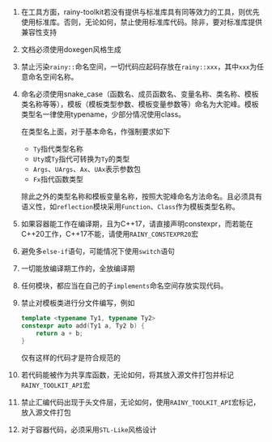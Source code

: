 1. 在工具方面，rainy-toolkit若没有提供与标准库具有同等效力的工具，则优先使用标准库。否则，无论如何，禁止使用标准库代码。除非，要对标准库提供兼容性支持

2. 文档必须使用doxegen风格生成

3. 禁止污染`rainy::`命名空间，一切代码应起码存放在`rainy::xxx`，其中`xxx`为任意命名空间名称。

4. 命名必须使用snake_case（函数名、成员函数名、变量名称、类名称、模板类名称等等），模板（模板类型参数、模板变量参数等）命名为大驼峰。模板类型名一律使用typename，少部分情况使用class。

   在类型名上面，对于基本命名，作强制要求如下

   - `Ty`指代类型名称
   - `Uty`或`Ty`指代可转换为`Ty`的类型
   - `Args`、`UArgs`、`Ax`、`UAx`表示参数包
   - `Fx`指代函数类型

   除此之外的类型名称和模板变量名称，按照大驼峰命名方法命名。且必须具有语义性，如`reflection`模块采用`Function`、`Class`作为模板类型名称。

5. 如果容器能工作在编译期，且为C++17，请直接声明constexpr，而若能在C++20工作，C++17不能，请使用`RAINY_CONSTEXPR20`宏

6. 避免多`else-if`语句，可能情况下使用`switch`语句

7. 一切能放编译期工作的，全放编译期

8. 任何模块，都应当在自己的子`implements`命名空间存放实现代码。

9. 禁止对模板类进行分文件编写，例如

   ```cpp
   template <typename Ty1, typename Ty2>
   constexpr auto add(Ty1 a, Ty2 b) {
       return a + b;
   }
   ```

   仅有这样的代码才是符合规范的

10. 若代码能被作为共享库函数，无论如何，将其放入源文件打包并标记`RAINY_TOOLKIT_API`宏

11. 禁止汇编代码出现于头文件层，无论如何，使用`RAINY_TOOLKIT_API`宏标记，放入源文件打包

12. 对于容器代码，必须采用`STL-Like`风格设计